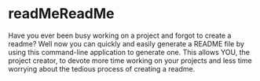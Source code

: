 # readMeReadMe
Have you ever been busy working on a project and forgot to create a readme? Well now you can quickly and easily generate a README file by using this command-line application to generate one. This allows YOU, the project creator, to devote more time working on your projects and less time worrying about the tedious process of creating a readme. 
